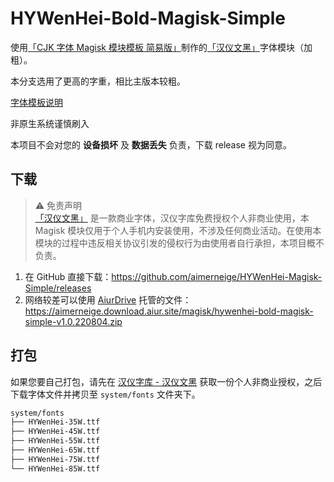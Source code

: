 # HYWenHei-Bold-Magisk-Simple

使用[「CJK 字体 Magisk 模块模板 简易版」](https://github.com/lxgw/simple-cjk-font-magisk-module-template)制作的[「汉仪文黑」](https://www.hanyi.com.cn/productdetail?id=987)字体模块（加粗）。

本分支选用了更高的字重，相比主版本较粗。

[字体模板说明](README-lxgw.md)

非原生系统谨慎刷入

本项目不会对您的 **设备损坏** 及 **数据丢失** 负责，下载 release 视为同意。

## 下载

> :warning: 免责声明\
> [「汉仪文黑」](https://www.foundertype.com/index.php/FontInfo/index/id/684) 是一款商业字体，汉仪字库免费授权个人非商业使用，本 Magisk 模块仅用于个人手机内安装使用，不涉及任何商业活动。在使用本模块的过程中违反相关协议引发的侵权行为由使用者自行承担，本项目概不负责。

1. 在 GitHub 直接下载：<https://github.com/aimerneige/HYWenHei-Magisk-Simple/releases>
2. 网络较差可以使用 [AiurDrive](https://github.com/AiursoftWeb/AiurDrive) 托管的文件：<https://aimerneige.download.aiur.site/magisk/hywenhei-bold-magisk-simple-v1.0.220804.zip>

## 打包

如果您要自己打包，请先在 [汉仪字库 - 汉仪文黑](https://www.hanyi.com.cn/productdetail?id=987) 获取一份个人非商业授权，之后下载字体文件并拷贝至 `system/fonts` 文件夹下。

```bash
system/fonts
├── HYWenHei-35W.ttf
├── HYWenHei-45W.ttf
├── HYWenHei-55W.ttf
├── HYWenHei-65W.ttf
├── HYWenHei-75W.ttf
└── HYWenHei-85W.ttf
```
